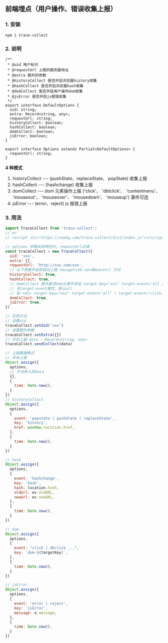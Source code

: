 ## 前端埋点（用户操作、错误收集上报）

### 1. 安装

`npm i trace-collect`

### 2. 说明

```
/**
 * @uid 用户标识
 * @requestUrl 上报的服务器地址
 * @extra 额外的参数
 * @historyCollect 是否开启浏览器history收集
 * @hashCollect 是否开启浏览器hash收集
 * @domCollect 是否开启用户操作dom收集
 * @jsError 是否开启js报错收集
 */
export interface DefaultOptions {
  uid: string;
  extra: Record<string, any>;
  requestUrl: string;
  historyCollect: boolean;
  hashCollect: boolean;
  domCollect: boolean;
  jsError: boolean;
}

export interface Options extends Partial<DefaultOptions> {
  requestUrl: string;
}
```

**4 种模式**

1. historyCollect --- (pushState、replaceState、 popState) 收集上报
2. hashCollect --- (hashchange) 收集上报
3. domCollect --- dom 元素操作上报 ('click'、 'dblclick'、 'contextmenu'、 'mouseout'、 'mouseover'、 'mousedown'、 'mouseup') 事件可选
4. jsError --- (error、reject) js 报错上报

### 3. 用法

```javascript
import TraceCollect from 'trace-collect';
// or
// <script stc="https://unpkg.com/trace-collect/dist/index.js"></script>

// options 参数如说明所示，requestUrl必填
const traceCollect = new TraceCollect({
  uid: 'xxx',
  extra: {},
  requestUrl: 'http://xxx.com/xxx',
  // 以下参数开启即自动上报 navagatiob.sendBeacon() 方式
  historyCollect: true,
  hashCollect: true,
  // domCollect 额外要求dom元素中添加 target-key="xxx" target-event="all / 事件1,事件2,..."
  // 无target-event属性，默认all
  // 如 <div target-key="xxx" target-event="all" | target-event="click,dblclick"></div>
  domCollect: true,
  jsError: true,
})

// 实例方法
// 设置uid
traceCollect.setUid('xxx')
// 设置额外参数
traceCollect.setExtra({})
// 手动上报 data - Record<string, any>
traceCollect.sendCollect(data)

// 上报数据格式
// 手动上报
Object.assign({
  options,
  // 手动传入的data
  {},
  {
    time: Date.now(),
  }
})
// historyCollect
Object.assign({
  options,
  {
    event: 'popstate | pushState | replaceState',
    key: 'history',
    href: window.location.href,
  },
  {
    time: Date.now(),
  }
})

// hash
Object.assign({
  options,
  {
    event: 'hashchange',
    key: 'hash',
    hash: location.hash,
    oldUrl: ev.oldURL,
    newUrl: ev.newURL,
  },
  {
    time: Date.now(),
  }
})

// dom
Object.assign({
  options,
  {
    event: "click | dbclick ...",
    key: `dom-${targetKey}`,
  },
  {
    time: Date.now(),
  }
})

// jsError
Object.assign({
  options,
  {
    event: 'error | reject',
    key: 'jsError',
    message: e.message,
  },
  {
    time: Date.now(),
  }
})
```
